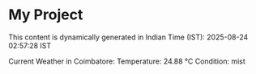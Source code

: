 # My Project

This content is dynamically generated in Indian Time (IST): 2025-08-24 02:57:28 IST


Current Weather in Coimbatore:
Temperature: 24.88 °C
Condition: mist
